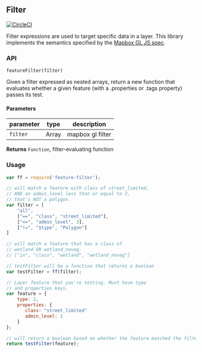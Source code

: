 ## Filter

[![CircleCI](https://circleci.com/gh/MapTalks/feature-filter.svg?style=svg)](https://circleci.com/gh/MapTalks/feature-filter)

Filter expressions are used to target specific data in a layer. This library implements the semantics specified by the [Mapbox GL JS spec](https://www.mapbox.com/mapbox-gl-style-spec/#filter).

### API

`featureFilter(filter)`

Given a filter expressed as nested arrays, return a new function
that evaluates whether a given feature (with a .properties or .tags property)
passes its test.

#### Parameters

| parameter | type  | description      |
| --------- | ----- | ---------------- |
| `filter`  | Array | mapbox gl filter |

**Returns** `Function`, filter-evaluating function

### Usage

``` javascript
var ff = require('feature-filter');

// will match a feature with class of street_limited,
// AND an admin_level less than or equal to 3,
// that's NOT a polygon.
var filter = [
    "all",
    ["==", "class", "street_limited"],
    ["<=", "admin_level", 3],
    ["!=", "$type", "Polygon"]
]

// will match a feature that has a class of
// wetland OR wetland_noveg.
// ["in", "class", "wetland", "wetland_noveg"]

// testFilter will be a function that returns a boolean
var testFilter = ff(filter);

// Layer feature that you're testing. Must have type
// and properties keys.
var feature = {
    type: 2,
    properties: {
       class: "street_limited"
       admin_level: 1
    }
};

// will return a boolean based on whether the feature matched the filter
return testFilter(feature);
```
